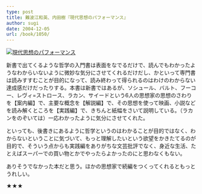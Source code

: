 ```yaml
---
type: post
title: 難波江和英、内田樹『現代思想のパフォーマンス』
author: sugi
date: 2004-12-05
url: /book/1050/
---
```

<a href="http://www.amazon.co.jp/exec/obidos/ASIN/433403277X/chezsugi-22/ref=nosim/" onclick="_gaq.push(['_trackEvent', 'outbound-article', 'http://www.amazon.co.jp/exec/obidos/ASIN/433403277X/chezsugi-22/ref=nosim/', '']);" name="amazletlink" target="_blank"><img src="http://i0.wp.com/ec2.images-amazon.com/images/I/41AERGKP0TL.SL160.jpg?w=660" alt="現代思想のパフォーマンス" class="alignleft" data-recalc-dims="1" /></a>

新書で出てくるような哲学の入門書は表面をなでるだけで、読んでもわかったようなわからいないように微妙な気分にさせてくれるだけだし、かといって専門書は読みすすむことが目的になって、読み終わって得られるのはわけのわからない達成感だけだったりする。本書は新書ではあるが、ソシュール、バルト、フーコー、レヴィ=ストロース、ラカン、サイードという6人の思想家の思想のさわりを【案内編】で、主要な概念を【解説編】で、その思想を使って映画、小説などを読み解くところを【実践編】で、きちんと紙幅をさいて説明している。（ラカンをのぞいては）一応わかったように気分にさせてくれた。

といっても、後書きにあるように哲学というのはわかることが目的ではなく、わからないということに気づいて、もっと理解したいという欲望をかきたてるのが目的で、そういう点からも実践編をありがちな文芸批評でなく、身近な生活、たとえばスーパーでの買い物とかでやったらよかったのにと思わなくもない。

ありそうでなかった本だと思う。ほかの思想家で続編をつくってくれるともっとうれしい。

★★★

